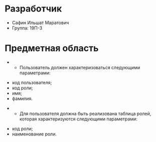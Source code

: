 # Разработчик

* Сафин Ильшат Маратович
* Группа: 19П-3

# Предметная область

* * Пользователь должен характеризоваться следующими параметрами:

- код пользователя;
- код роли;
- имя;
- фамилия.

* * Для пользователя должна быть реализована таблица ролей, которая характеризуются следующими параметрами:

- код роли;
- наименование роли.
